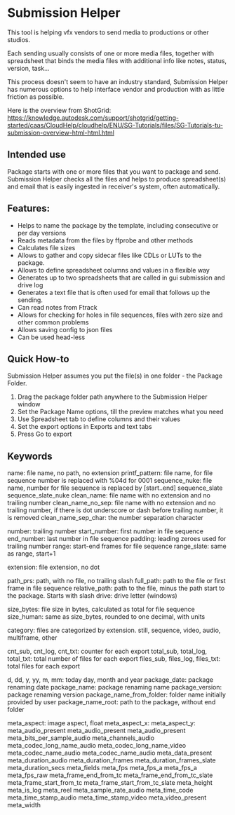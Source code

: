 # Submission Helper

This tool is helping vfx vendors to send media to productions or other studios.

Each sending usually consists of one or more media files, together with spreadsheet that binds the media files with additional info like notes, status, version, task...

This process doesn't seem to have an industry standard, Submission Helper has numerous options to help interface vendor and production with as little friction as possible.

Here is the overview from ShotGrid:
https://knowledge.autodesk.com/support/shotgrid/getting-started/caas/CloudHelp/cloudhelp/ENU/SG-Tutorials/files/SG-Tutorials-tu-submission-overview-html-html.html

## Intended use
Package starts with one or more files that you want to package and send. Submission Helper checks all the files and helps to produce spreadsheet(s) and email that is easily ingested in receiver's system, often automatically.

## Features:
* Helps to name the package by the template, including consecutive or per day versions
* Reads metadata from the files by ffprobe and other methods
* Calculates file sizes
* Allows to gather and copy sidecar files like CDLs or LUTs to the package.
* Allows to define spreadsheet columns and values in a flexible way
* Generates up to two spreadsheets that are called in gui submission and drive log
* Generates a text file that is often used for email that follows up the sending.
* Can read notes from Ftrack
* Allows for checking for holes in file sequences, files with zero size and other common problems
* Allows saving config to json files
* Can be used head-less 

## Quick How-to
Submission Helper assumes you put the file(s) in one folder - the Package Folder.

1. Drag the package folder path anywhere to the Submission Helper window
2. Set the Package Name options, till the preview matches what you need
3. Use Spreadsheet tab to define columns and their values
4. Set the export options in Exports and text tabs
5. Press Go to export

## Keywords

name: file name, no path, no extension
printf_pattern: file name, for file sequence number is replaced with %04d for 0001
sequence_nuke: file name, number for file sequence is replaced by [start..end]
sequence_slate
sequence_slate_nuke
clean_name: file name with no extension and no trailing number
clean_name_no_sep: file name with no extension and no trailing number, if there is dot underscore or dash before trailing number, it is removed
clean_name_sep_char: the number separation character

number: trailing number
start_number: first number in file sequence
end_number: last number in file sequence
padding: leading zeroes used for trailing number
range: start-end frames for file sequence
range_slate: same as range, start+1

extension: file extension, no dot

path_prs: path, with no file, no trailing slash
full_path: path to the file or first frame in file sequence
relative_path: path to the file, minus the path start to the package. Starts with slash
drive: drive letter (windows)

size_bytes: file size in bytes, calculated as total for file sequence
size_human: same as size_bytes, rounded to one decimal, with units

category: files are categorized by extension. still, sequence, video, audio, multiframe, other

cnt_sub, cnt_log, cnt_txt: counter for each export
total_sub, total_log, total_txt: total number of files for each export
files_sub, files_log, files_txt: total files for each export

d, dd, y, yy, m, mm: today day, month and year
package_date: package renaming date 
package_name: package renaming name
package_version: package renaming version
package_name_from_folder: folder name initially provided by user
package_name_root: path to the package, without end folder

meta_aspect: image aspect, float
meta_aspect_x: 
meta_aspect_y:
meta_audio_present
meta_audio_present
meta_audio_present
meta_bits_per_sample_audio
meta_channels_audio
meta_codec_long_name_audio
meta_codec_long_name_video
meta_codec_name_audio
meta_codec_name_audio
meta_data_present
meta_duration_audio
meta_duration_frames
meta_duration_frames_slate
meta_duration_secs
meta_fields
meta_fps
meta_fps_a
meta_fps_a
meta_fps_raw
meta_frame_end_from_tc
meta_frame_end_from_tc_slate
meta_frame_start_from_tc
meta_frame_start_from_tc_slate
meta_height
meta_is_log
meta_reel
meta_sample_rate_audio
meta_time_code
meta_time_stamp_audio
meta_time_stamp_video
meta_video_present
meta_width



